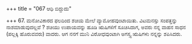 +++
title = "067 ಆಧಿ ಬಿದ್ದುದು"

+++
67. ಮನೋವಿಕಾರದ  ಫಲದಿಂದ ಶಚಿಯ ಮೇಲೆ ವ್ಯಾಮೋಹವುಂಟಾಯಿತು. ವಿಟಮನಸ್ಸು ಸಂಪತ್ತನ್ನು ನಾಶಮಾಡುವುದಲ್ಲವೆ ? ಶಚಿಯು ಉಪಾಯವನ್ನು ಹೂಡಿ ಋಷಿಗಳಿಗೆ ಸೂಚಿಸಿದಾಗ, ಅವರು ನನ್ನ ವಾಹನ ಸಾಧನ (ಪಲ್ಲಕ್ಕಿ ಹೊರುವವರು) ವಾದರು. ಆಗ ನನಗೆ ಮುನಿ ವಿರೋಧವುಂಟಾಗಿ ಅಗಸ್ತ್ಯ ಋಷಿಗಳು ನನ್ನನ್ನು ಶಪಿಸಿದರು.